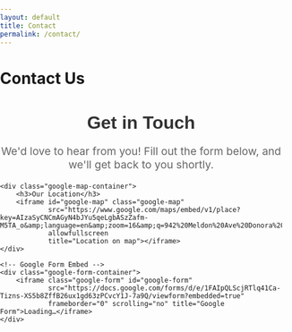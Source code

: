 ```yaml
---
layout: default
title: Contact
permalink: /contact/
---
```


# Contact Us

<div class="form-container">
    <h2>Get in Touch</h2>
    <p class="form-description">We'd love to hear from you! Fill out the form below, and we'll get back to you shortly.</p>

    <div class="google-map-container">
        <h3>Our Location</h3>
        <iframe id="google-map" class="google-map" 
                src="https://www.google.com/maps/embed/v1/place?key=AIzaSyCNCmAGyN4bJYu5qeLgbASzZafm-M5TA_o&amp;language=en&amp;zoom=16&amp;q=942%20Meldon%20Ave%20Donora%2C%20PA%2015033" 
                allowfullscreen 
                title="Location on map"></iframe>
    </div>

    <!-- Google Form Embed -->
    <div class="google-form-container">
        <iframe class="google-form" id="google-form" 
                src="https://docs.google.com/forms/d/e/1FAIpQLScjRTlq41Ca-Tizns-XS5b8ZffB26ux1gd63zPCvcY1J-7a9Q/viewform?embedded=true" 
                frameborder="0" scrolling="no" title="Google Form">Loading…</iframe>
    </div>
</div>

<style>
    /* Ensure the body takes up the full height of the viewport */
    html, body {
        margin: 0;
        padding: 0;
        height: 100%;
    }

    /* Parent container for the iframe */
    .google-form-container {
        width: 100%;
        max-width: 900px; /* Max width for form */
        margin: 20px auto; /* Center the form */
        overflow: hidden; /* Prevent scrollbars */
        position: relative; /* For absolute positioning of iframe */
    }

    /* Iframe Styling */
    .google-form {
        width: 100%; /* Full width */
        height: 900px; /* Fixed height */
        border: 0; /* Remove border */
        overflow: hidden; /* Prevent scrollbars */
        position: relative; /* Positioning within the container */
    }

    /* Responsive adjustments */
    @media (max-width: 900px) {
        .google-form {
            height: auto; /* Allow height to adjust automatically */
        }
    }

    @media (max-width: 318px) {
        .google-form {
            height: 1200px; /* Set a smaller height for very narrow screens */
        }
    }

    /* Form heading */
    .form-container h2 {
        font-family: 'Arial', sans-serif;
        font-size: 2rem;
        color: #333;
        text-align: center;
        margin-bottom: 10px;
    }

    /* Description text */
    .form-description {
        font-size: 1.2rem;
        color: #666;
        text-align: center;
        margin-bottom: 20px;
    }

    /* Styling for the map */
    .google-map-container {
        margin-top: 20px;
    }

    .google-map {
        width: 100%;
        height: 400px; /* Set height for the map */
        border: none;
        border-radius: 10px;
    }
</style>

